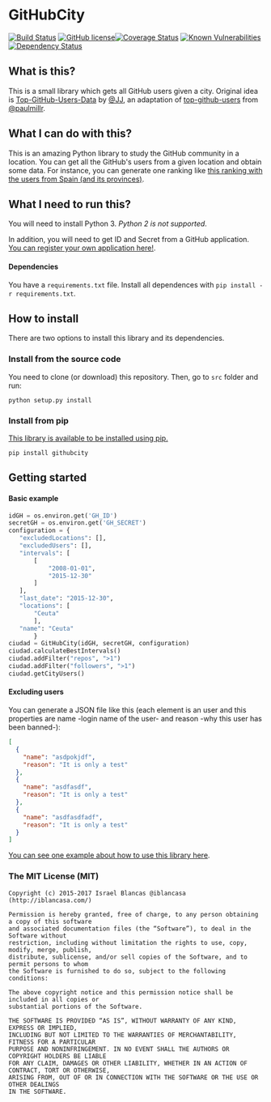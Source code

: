 # GitHubCity

[![Build Status](https://travis-ci.org/iblancasa/GitHubCity.svg?branch=master)](https://travis-ci.org/iblancasa/GitHubCity)
[![GitHub license](https://img.shields.io/github/license/iblancasa/GitHubCity.svg)](https://github.com/iblancasa/GitHubCity)[![Coverage Status](https://coveralls.io/repos/iblancasa/GitHubCity/badge.svg?branch=master&service=github)](https://coveralls.io/github/iblancasa/GitHubCity?branch=master)
[![Known Vulnerabilities](https://snyk.io/test/github/iblancasa/githubcity/badge.svg)](https://snyk.io/test/github/iblancasa/githubcity)
[![Dependency Status](https://gemnasium.com/badges/github.com/iblancasa/GitHubCity.svg)](https://gemnasium.com/github.com/iblancasa/GitHubCity)

## What is this?
This is a small library which gets all GitHub users given a city. Original idea is [Top-GitHub-Users-Data](https://github.com/JJ/top-github-users-data) by [@JJ](https://github.com/JJ), an adaptation of [top-github-users](https://github.com/paulmillr/top-github-users) from [@paulmillr](https://github.com/paulmillr/).

## What I can do with this?
This is an amazing Python library to study the GitHub community in a location. You can get all the GitHub's users from a given location and obtain some data. For instance, you can generate one ranking like [this ranking with the users from Spain (and its provinces)](https://github.com/iblancasa/GitHubRankingsSpain).

## What I need to run this?
You will need to install Python 3. *Python 2 is not supported*.

In addition, you will need to get ID and Secret from a GitHub application. [You can register your own application here!](https://github.com/settings/applications/new).

#### Dependencies
You have a ``requirements.txt`` file. Install all dependences with ``pip install -r requirements.txt``.

## How to install

There are two options to install this library and its dependencies.

### Install from the source code
You need to clone (or download) this repository. Then, go to ``src`` folder and run:
```shell
python setup.py install
```

### Install from pip

[This library is available to be installed using pip.](https://pypi.python.org/pypi?:action=display&name=githubcity)

```shell
pip install githubcity
```


## Getting started
#### Basic example
```python
idGH = os.environ.get('GH_ID')
secretGH = os.environ.get('GH_SECRET')
configuration = {
   "excludedLocations": [],
   "excludedUsers": [],
   "intervals": [
       [
           "2008-01-01",
           "2015-12-30"
       ]
   ],
   "last_date": "2015-12-30",
   "locations": [
       "Ceuta"
       ],
   "name": "Ceuta"
       }
ciudad = GitHubCity(idGH, secretGH, configuration)
ciudad.calculateBestIntervals()
ciudad.addFilter("repos", ">1")
ciudad.addFilter("followers", ">1")
ciudad.getCityUsers()
```

#### Excluding users
You can generate a JSON file like this (each element is an user and this properties are name -login name of the user- and reason -why this user has been banned-):
```json
[
  {
    "name": "asdpokjdf",
    "reason": "It is only a test"
  },
  {
    "name": "asdfasdf",
    "reason": "It is only a test"
  },
  {
    "name": "asdfasdfadf",
    "reason": "It is only a test"
  }
]
```

[You can see one example about how to use this library here](https://github.com/iblancasa/GitHubSpanishRankingGenerator).



### The MIT License (MIT)
    Copyright (c) 2015-2017 Israel Blancas @iblancasa (http://iblancasa.com/)

    Permission is hereby granted, free of charge, to any person obtaining a copy of this software
    and associated documentation files (the “Software”), to deal in the Software without
    restriction, including without limitation the rights to use, copy, modify, merge, publish,
    distribute, sublicense, and/or sell copies of the Software, and to permit persons to whom
    the Software is furnished to do so, subject to the following conditions:

    The above copyright notice and this permission notice shall be included in all copies or
    substantial portions of the Software.

    THE SOFTWARE IS PROVIDED “AS IS”, WITHOUT WARRANTY OF ANY KIND, EXPRESS OR IMPLIED,
    INCLUDING BUT NOT LIMITED TO THE WARRANTIES OF MERCHANTABILITY, FITNESS FOR A PARTICULAR
    PURPOSE AND NONINFRINGEMENT. IN NO EVENT SHALL THE AUTHORS OR COPYRIGHT HOLDERS BE LIABLE
    FOR ANY CLAIM, DAMAGES OR OTHER LIABILITY, WHETHER IN AN ACTION OF CONTRACT, TORT OR OTHERWISE,
    ARISING FROM, OUT OF OR IN CONNECTION WITH THE SOFTWARE OR THE USE OR OTHER DEALINGS
    IN THE SOFTWARE.
